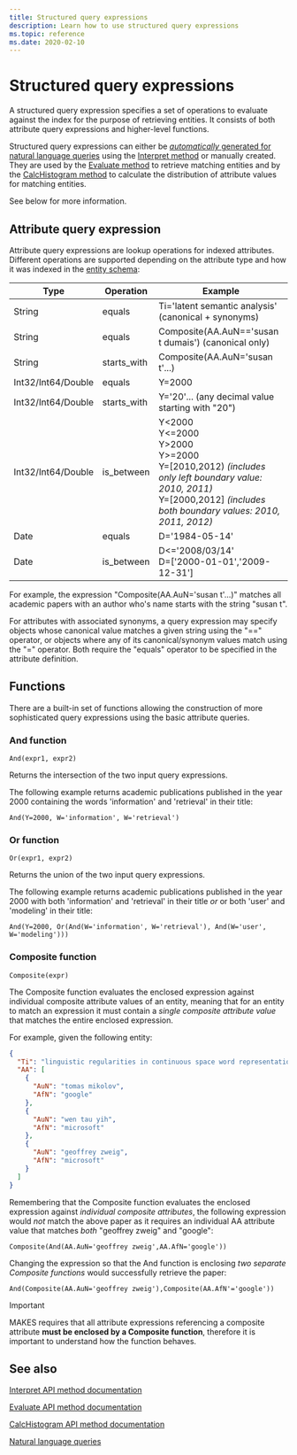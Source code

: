 ```yaml
---
title: Structured query expressions
description: Learn how to use structured query expressions
ms.topic: reference
ms.date: 2020-02-10
---
```


# Structured query expressions

A structured query expression specifies a set of operations to evaluate against the index for the purpose of retrieving entities.  It consists of both attribute query expressions and higher-level functions.  

Structured query expressions can either be [*automatically* generated for natural language queries](concepts-queries.md) using the [Interpret method](reference-get-interpret.md) or manually created. They are used by the [Evaluate method](reference-get-evaluate.md) to retrieve matching entities and by the [CalcHistogram method](reference-get-histogram.md) to calculate the distribution of attribute values for matching entities.

See below for more information.

## Attribute query expression

Attribute query expressions are lookup operations for indexed attributes. Different operations are supported depending on the attribute type and how it was indexed in the [entity schema](reference-makes-api-entity-schema.md):

Type | Operation | Example
--- | --- | ---
String | equals | Ti='latent semantic analysis'  (canonical + synonyms)
String | equals | Composite(AA.AuN=='susan t dumais')  (canonical only)
String | starts_with | Composite(AA.AuN='susan t'...)
Int32/Int64/Double | equals | Y=2000
Int32/Int64/Double | starts_with | Y='20'... (any decimal value starting with "20")
Int32/Int64/Double | is_between | Y&lt;2000 <br/> Y&lt;=2000 <br/> Y&gt;2000 <br/> Y&gt;=2000 <br/> Y=[2010,2012) *(includes only left boundary value: 2010, 2011)* <br/> Y=[2000,2012] *(includes both boundary values: 2010, 2011, 2012)*
Date | equals | D='1984-05-14'
Date | is_between | D&lt;='2008/03/14' <br/> D=['2000-01-01','2009-12-31']

For example, the expression "Composite(AA.AuN='susan t'...)" matches all academic papers with an author who's name starts with the string "susan t".  

For attributes with associated synonyms, a query expression may specify objects whose canonical value matches a given string using the "==" operator, or objects where any of its canonical/synonym values match using the "=" operator.  Both require the "equals" operator to be specified in the attribute definition.

## Functions

There are a built-in set of functions allowing the construction of more sophisticated query expressions using the basic attribute queries.

### And function

```
And(expr1, expr2)
```

Returns the intersection of the two input query expressions.

The following example returns academic publications published in the year 2000 containing the words 'information' and 'retrieval' in their title:

```
And(Y=2000, W='information', W='retrieval')
```

### Or function

```
Or(expr1, expr2)
```

Returns the union of the two input query expressions.

The following example returns academic publications published in the year 2000 with both 'information' and 'retrieval' in their title *or* or both 'user' and 'modeling' in their title:

```
And(Y=2000, Or(And(W='information', W='retrieval'), And(W='user', W='modeling')))
```

### Composite function

```
Composite(expr)
```

The Composite function evaluates the enclosed expression against individual composite attribute values of an entity, meaning that for an entity to match an expression it must contain a *single composite attribute value* that matches the entire enclosed expression.

For example, given the following entity:

```JSON
{
  "Ti": "linguistic regularities in continuous space word representations",
  "AA": [
    {
      "AuN": "tomas mikolov",
      "AfN": "google"
    },
    {
      "AuN": "wen tau yih",
      "AfN": "microsoft"
    },
    {
      "AuN": "geoffrey zweig",
      "AfN": "microsoft"
    }
  ]
}
```

Remembering that the Composite function evaluates the enclosed expression against *individual composite attributes*, the following expression would *not* match the above paper as it requires an individual AA attribute value that matches *both* "geoffrey zweig" and "google":

```
Composite(And(AA.AuN='geoffrey zweig',AA.AfN='google'))
```

Changing the expression so that the And function is enclosing *two separate Composite functions* would successfully retrieve the paper:

```
And(Composite(AA.AuN='geoffrey zweig'),Composite(AA.AfN'='google'))
```

>[!IMPORTANT]
>MAKES requires that all attribute expressions referencing a composite attribute **must be enclosed by a Composite function**, therefore it is important to understand how the function behaves.

## See also

[Interpret API method documentation](reference-get-interpret.md)

[Evaluate API method documentation](reference-get-evaluate.md)

[CalcHistogram API method documentation](reference-get-histogram.md)

[Natural language queries](concept-queries.md)
